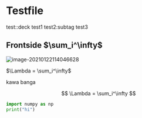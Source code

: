 # Testfile
test::deck
test1 test2:subtag
test3

## Frontside $\sum_i^\infty$

![image-20210122114046628](C:\Users\Computer\AppData\Roaming\Anki2\Fatih\collection.media\image-20210117093000871.png)

$\Lambda = \sum_i^\infty$

kawa banga 

$$
\Lambda = \sum_i^\infty
$$

````python
import numpy as np
print("hi")
````
